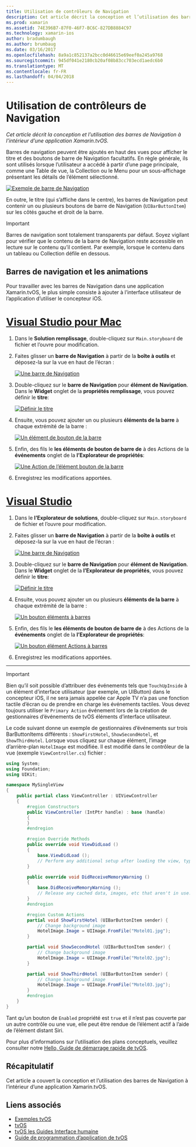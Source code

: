 ```yaml
---
title: Utilisation de contrôleurs de Navigation
description: Cet article décrit la conception et l’utilisation des barres de Navigation à l’intérieur d’une application Xamarin.tvOS.
ms.prod: xamarin
ms.assetid: 74E396B7-87F0-46F7-BC6C-827DB8884C97
ms.technology: xamarin-ios
author: bradumbaugh
ms.author: brumbaug
ms.date: 03/16/2017
ms.openlocfilehash: 8a9a1c852137a2bcc0d46615e69eef0a245a9768
ms.sourcegitcommit: 945df041e2180cb20af08b83cc703ecd1aedc6b0
ms.translationtype: MT
ms.contentlocale: fr-FR
ms.lasthandoff: 04/04/2018
---
```

# <a name="working-with-navigation-controllers"></a>Utilisation de contrôleurs de Navigation

_Cet article décrit la conception et l’utilisation des barres de Navigation à l’intérieur d’une application Xamarin.tvOS._

Barres de navigation peuvent être ajoutés en haut des vues pour afficher le titre et des boutons de barre de Navigation facultatifs. En règle générale, ils sont utilisés lorsque l’utilisateur a accédé à partir d’une page principale, comme une Table de vue, la Collection ou le Menu pour un sous-affichage présentant les détails de l’élément sélectionné.

[![](navigation-bars-images/navbar01.png "Exemple de barre de Navigation")](navigation-bars-images/navbar01.png#lightbox)

En outre, le titre (qui s’affiche dans le centre), les barres de Navigation peut contenir un ou plusieurs boutons de barre de Navigation (`UIBarButtonItem`) sur les côtés gauche et droit de la barre.

> [!IMPORTANT]
> Barres de navigation sont totalement transparents par défaut. Soyez vigilant pour vérifier que le contenu de la barre de Navigation reste accessible en lecture sur le contenu qu’il contient. Par exemple, lorsque le contenu dans un tableau ou Collection défile en dessous.




<a name="Navigation-Bars-and-Storyboards" />

## <a name="navigation-bars-and-storyboards"></a>Barres de navigation et les animations

Pour travailler avec les barres de Navigation dans une application Xamarin.tvOS, le plus simple consiste à ajouter à l’interface utilisateur de l’application d’utiliser le concepteur iOS.

# <a name="visual-studio-for-mactabvsmac"></a>[Visual Studio pour Mac](#tab/vsmac)


1. Dans le **Solution remplissage**, double-cliquez sur `Main.storyboard` de fichier et l’ouvre pour modification.
1. Faites glisser un **barre de Navigation** à partir de la **boîte à outils** et déposez-la sur la vue en haut de l’écran : 

    [![](navigation-bars-images/navbar02.png "Une barre de Navigation")](navigation-bars-images/navbar02.png#lightbox)
1. Double-cliquez sur le **barre de Navigation** pour **élément de Navigation**. Dans le **Widget** onglet de la **propriétés remplissage**, vous pouvez définir le **titre**: 

    [![](navigation-bars-images/navbar03.png "Définir le titre")](navigation-bars-images/navbar03.png#lightbox)
1. Ensuite, vous pouvez ajouter un ou plusieurs **éléments de la barre** à chaque extrémité de la barre : 

    [![](navigation-bars-images/navbar04.png "Un élément de bouton de la barre")](navigation-bars-images/navbar04.png#lightbox)
1. Enfin, des fils le **les éléments de bouton de barre de** à des Actions de la **événements** onglet de la **l’Explorateur de propriétés**: 

    [![](navigation-bars-images/navbar05.png "Une Action de l’élément bouton de la barre")](navigation-bars-images/navbar05.png#lightbox)
1. Enregistrez les modifications apportées.


# <a name="visual-studiotabvswin"></a>[Visual Studio](#tab/vswin)


1. Dans le **l’Explorateur de solutions**, double-cliquez sur `Main.storyboard` de fichier et l’ouvre pour modification.
1. Faites glisser un **barre de Navigation** à partir de la **boîte à outils** et déposez-la sur la vue en haut de l’écran : 

    [![](navigation-bars-images/navbar02-vs.png "Une barre de Navigation")](navigation-bars-images/navbar02-vs.png#lightbox)
1. Double-cliquez sur le **barre de Navigation** pour **élément de Navigation**. Dans le **Widget** onglet de la **l’Explorateur de propriétés**, vous pouvez définir le **titre**: 

    [![](navigation-bars-images/navbar03-vs.png "Définir le titre")](navigation-bars-images/navbar03-vs.png#lightbox)
1. Ensuite, vous pouvez ajouter un ou plusieurs **éléments de la barre** à chaque extrémité de la barre : 

    [![](navigation-bars-images/navbar04-vs.png "Un bouton éléments à barres")](navigation-bars-images/navbar04-vs.png#lightbox)
1. Enfin, des fils le **les éléments de bouton de barre de** à des Actions de la **événements** onglet de la **l’Explorateur de propriétés**: 

    [![](navigation-bars-images/navbar05-vs.png "Un bouton élément Actions à barres")](navigation-bars-images/navbar05-vs.png#lightbox)
1. Enregistrez les modifications apportées.


-----

> [!IMPORTANT]
> Bien qu’il soit possible d’attribuer des événements tels que `TouchUpInside` à un élément d’interface utilisateur (par exemple, un UIButton) dans le concepteur iOS, il ne sera jamais appelée car Apple TV n’a pas une fonction tactile d’écran ou de prendre en charge les événements tactiles. Vous devez toujours utiliser le `Primary Action` événement lors de la création de gestionnaires d’événements de tvOS éléments d’interface utilisateur.




Le code suivant donne un exemple de gestionnaires d’événements sur trois BarButtonItems différents : `ShowFirstHotel`, `ShowSecondHotel`, et `ShowThirdHotel`. Lorsque vous cliquez sur chaque élément, l’image d’arrière-plan `HotelImage` est modifiée. Il est modifié dans le contrôleur de la vue (exemple `ViewController.cs`) fichier :

```csharp
using System;
using Foundation;
using UIKit;

namespace MySingleView
{
    public partial class ViewController : UIViewController
    {
        #region Constructors
        public ViewController (IntPtr handle) : base (handle)
        {
        }
        #endregion

        #region Override Methods
        public override void ViewDidLoad ()
        {
            base.ViewDidLoad ();
            // Perform any additional setup after loading the view, typically from a nib.
        }

        public override void DidReceiveMemoryWarning ()
        {
            base.DidReceiveMemoryWarning ();
            // Release any cached data, images, etc that aren't in use.
        }
        #endregion

        #region Custom Actions
        partial void ShowFirstHotel (UIBarButtonItem sender) {
            // Change background image
            HotelImage.Image = UIImage.FromFile("Motel01.jpg");
        }

        partial void ShowSecondHotel (UIBarButtonItem sender) {
            // Change background image
            HotelImage.Image = UIImage.FromFile("Motel02.jpg");
        }

        partial void ShowThirdHotel (UIBarButtonItem sender) {
            // Change background image
            HotelImage.Image = UIImage.FromFile("Motel03.jpg");
        }
        #endregion
    }
}
```

Tant qu’un bouton de `Enabled` propriété est `true` et il n’est pas couverte par un autre contrôle ou une vue, elle peut être rendue de l’élément actif à l’aide de l’élément distant Siri.

Pour plus d’informations sur l’utilisation des plans conceptuels, veuillez consulter notre [Hello, Guide de démarrage rapide de tvOS](~/ios/tvos/get-started/hello-tvos.md). 

<a name="Summary" />

## <a name="summary"></a>Récapitulatif

Cet article a couvert la conception et l’utilisation des barres de Navigation à l’intérieur d’une application Xamarin.tvOS.



## <a name="related-links"></a>Liens associés

- [Exemples tvOS](https://developer.xamarin.com/samples/tvos/all/)
- [tvOS](https://developer.apple.com/tvos/)
- [tvOS les Guides Interface humaine](https://developer.apple.com/tvos/human-interface-guidelines/)
- [Guide de programmation d’application de tvOS](https://developer.apple.com/library/prerelease/tvos/documentation/General/Conceptual/AppleTV_PG/)
